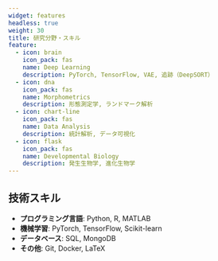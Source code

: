 ```yaml
---
widget: features
headless: true
weight: 30
title: 研究分野・スキル
feature:
  - icon: brain
    icon_pack: fas
    name: Deep Learning
    description: PyTorch, TensorFlow, VAE, 追跡（DeepSORT）
  - icon: dna
    icon_pack: fas
    name: Morphometrics
    description: 形態測定学, ランドマーク解析
  - icon: chart-line
    icon_pack: fas
    name: Data Analysis
    description: 統計解析, データ可視化
  - icon: flask
    icon_pack: fas
    name: Developmental Biology
    description: 発生生物学, 進化生物学
---
```


<div id="skills"></div>

## 技術スキル
- **プログラミング言語**: Python, R, MATLAB
- **機械学習**: PyTorch, TensorFlow, Scikit-learn
- **データベース**: SQL, MongoDB
- **その他**: Git, Docker, LaTeX
